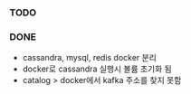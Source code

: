 ### TODO

### DONE
- cassandra, mysql, redis docker 분리
- docker로 cassandra 실행시 볼륨 초기화 됨
- catalog > docker에서 kafka 주소를 찾지 못함
